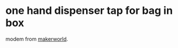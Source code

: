 # one hand dispenser tap for bag in box

modem from [makerworld](https://makerworld.com/en/models/688020).
